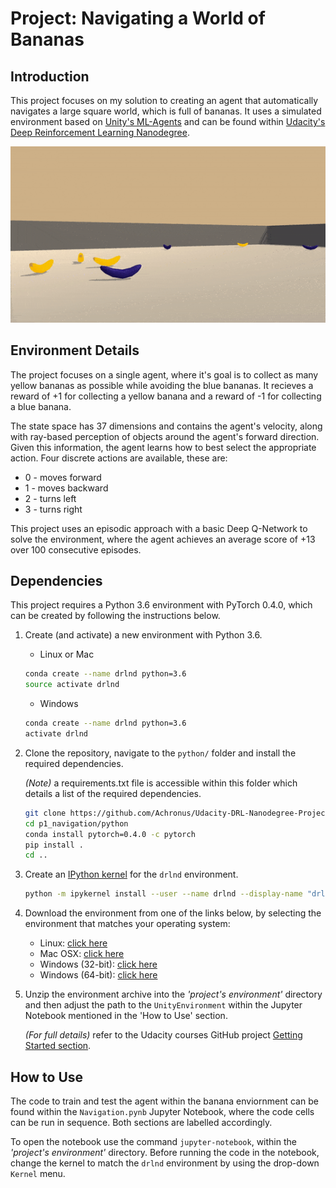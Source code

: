 # Project: Navigating a World of Bananas

## Introduction

This project focuses on my solution to creating an agent that automatically navigates a large square world, which is full of bananas. It uses a simulated environment based on [Unity's ML-Agents](https://github.com/Unity-Technologies/ml-agents) and can be found within [Udacity's Deep Reinforcement Learning Nanodegree](https://www.udacity.com/course/deep-reinforcement-learning-nanodegree--nd893).

![Banana World Environment](https://github.com/Achronus/Udacity-DRL-Nanodegree-Projects/blob/master/imgs/bananas.gif)

## Environment Details

The project focuses on a single agent, where it's goal is to collect as many yellow bananas as possible while avoiding the blue bananas. It recieves a reward of +1 for collecting a yellow banana and a reward of -1 for collecting a blue banana.

The state space has 37 dimensions and contains the agent's velocity, along with ray-based perception of objects around the agent's forward direction. Given this information, the agent learns how to best select the appropriate action. Four discrete actions are available, these are:

- 0 - moves forward
- 1 - moves backward
- 2 - turns left
- 3 - turns right

This project uses an episodic approach with a basic Deep Q-Network to solve the environment, where the agent achieves an average score of +13 over 100 consecutive episodes.

## Dependencies

This project requires a Python 3.6 environment with PyTorch 0.4.0, which can be created by following the instructions below.

1. Create (and activate) a new environment with Python 3.6.

   - Linux or Mac

    ```bash
    conda create --name drlnd python=3.6
    source activate drlnd
    ```

   - Windows

   ```bash
   conda create --name drlnd python=3.6
   activate drlnd
   ```

2. Clone the repository, navigate to the `python/` folder and install the required dependencies.

    _(Note)_ a requirements.txt file is accessible within this folder which details a list of the required dependencies.

    ```bash
    git clone https://github.com/Achronus/Udacity-DRL-Nanodegree-Projects.git
    cd p1_navigation/python
    conda install pytorch=0.4.0 -c pytorch
    pip install .
    cd ..
    ```

3. Create an [IPython kernel](http://ipython.readthedocs.io/en/stable/install/kernel_install.html) for the `drlnd` environment.

    ```bash
    python -m ipykernel install --user --name drlnd --display-name "drlnd"
    ```

4. Download the environment from one of the links below, by selecting the environment that matches your operating system:

    - Linux: [click here](https://s3-us-west-1.amazonaws.com/udacity-drlnd/P1/Banana/Banana_Linux.zip)
    - Mac OSX: [click here](https://s3-us-west-1.amazonaws.com/udacity-drlnd/P1/Banana/Banana.app.zip)
    - Windows (32-bit): [click here](https://s3-us-west-1.amazonaws.com/udacity-drlnd/P1/Banana/Banana_Windows_x86.zip)
    - Windows (64-bit): [click here](https://s3-us-west-1.amazonaws.com/udacity-drlnd/P1/Banana/Banana_Windows_x86_64.zip)

5. Unzip the environment archive into the _'project's environment'_ directory and then adjust the path to the `UnityEnvironment` within the Jupyter Notebook mentioned in the 'How to Use' section.

    _(For full details)_ refer to the Udacity courses GitHub project [Getting Started section](https://github.com/udacity/deep-reinforcement-learning/blob/master/p1_navigation#getting-started).

## How to Use

The code to train and test the agent within the banana enviornment can be found within the `Navigation.pynb` Jupyter Notebook, where the code cells can be run in sequence. Both sections are labelled accordingly.

To open the notebook use the command `jupyter-notebook`, within the _'project's environment'_ directory. Before running the code in the notebook, change the kernel to match the `drlnd` environment by using the drop-down `Kernel` menu.
